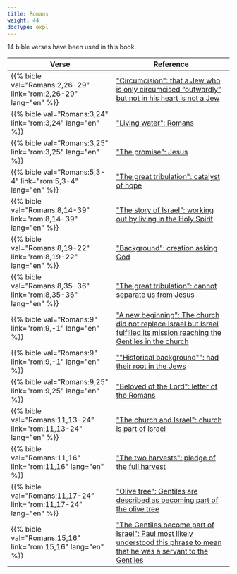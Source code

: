 ```yaml
---
title: Romans
weight: 44
docType: expl
---
```


14 bible verses have been used in this book.

| Verse | Reference |
|-------|-----------|
| {{% bible val="Romans:2,26-29" link="rom:2,26-29" lang="en" %}} | ["Circumcision": that a Jew who is only circumcised “outwardly” but not in his heart is not a Jew](/expl/background/israel/the-church-is-part-of-israel#7f94) |
| {{% bible val="Romans:3,24" link="rom:3,24" lang="en" %}} | ["Living water": Romans](/expl/content/paradise/the-new-jerusalem#bac3) |
| {{% bible val="Romans:3,25" link="rom:3,25" lang="en" %}} | ["The promise": Jesus](/expl/bible/daniel/the-70-year-weeks#2d32) |
| {{% bible val="Romans:5,3-4" link="rom:5,3-4" lang="en" %}} | ["The great tribulation": catalyst of hope](/expl/content/army/the-end-time-and-the-great-tribulation#a3b5) |
| {{% bible val="Romans:8,14-39" link="rom:8,14-39" lang="en" %}} | ["The story of Israel": working out by living in the Holy Spirit](/appl/topics/hero/who-rules-the-world#af6b) |
| {{% bible val="Romans:8,19-22" link="rom:8,19-22" lang="en" %}} | ["Background": creation asking God](/expl/content/bowls/the-bowls-of-wrath#a84e) |
| {{% bible val="Romans:8,35-36" link="rom:8,35-36" lang="en" %}} | ["The great tribulation": cannot separate us from Jesus](/expl/content/army/the-end-time-and-the-great-tribulation#a3b5) |
| {{% bible val="Romans:9" link="rom:9,-1" lang="en" %}} | ["A new beginning": The church did not replace Israel but Israel fulfilled its mission reaching the Gentiles in the church](/appl/background/israel/_index#a1e0) |
| {{% bible val="Romans:9" link="rom:9,-1" lang="en" %}} | [""Historical background"": had their root in the Jews](/quick/background/history/_index#None) |
| {{% bible val="Romans:9,25" link="rom:9,25" lang="en" %}} | ["Beloved of the Lord": letter of the Romans](/expl/background/israel/the-church-is-part-of-israel#3d64) |
| {{% bible val="Romans:11,13-24" link="rom:11,13-24" lang="en" %}} | ["The church and Israel": church is part of Israel](/expl/topics/others/dispensionalism-and-its-critic#40c6) |
| {{% bible val="Romans:11,16" link="rom:11,16" lang="en" %}} | ["The two harvests": pledge of the full harvest](/expl/content/harvest/gods-army-and-the-seven-angels#833c) |
| {{% bible val="Romans:11,17-24" link="rom:11,17-24" lang="en" %}} | ["Olive tree": Gentiles are described as becoming part of the olive tree](/expl/background/israel/the-church-is-part-of-israel#e179) |
| {{% bible val="Romans:15,16" link="rom:15,16" lang="en" %}} | ["The Gentiles become part of Israel": Paul most likely understood this phrase to mean that he was a servant to the Gentiles](/expl/background/israel/the-remnant-of-israel#0f15) |
